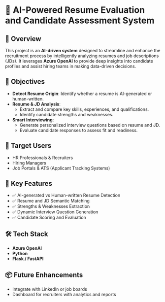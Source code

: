
# 💼 AI-Powered Resume Evaluation and Candidate Assessment System

## 🚀 Overview

This project is an **AI-driven system** designed to streamline and enhance the recruitment process by intelligently analyzing resumes and job descriptions (JDs). It leverages **Azure OpenAI** to provide deep insights into candidate profiles and assist hiring teams in making data-driven decisions.

## 🎯 Objectives

- **Detect Resume Origin**: Identify whether a resume is AI-generated or human-written.
- **Resume & JD Analysis**:
  - Extract and compare key skills, experiences, and qualifications.
  - Identify candidate strengths and weaknesses.
- **Smart Interviewing**:
  - Generate personalized interview questions based on resume and JD.
  - Evaluate candidate responses to assess fit and readiness.

## 👥 Target Users

- HR Professionals & Recruiters  
- Hiring Managers  
- Job Portals & ATS (Applicant Tracking Systems)

## 🧠 Key Features

- ✅ AI-generated vs Human-written Resume Detection  
- ✅ Resume and JD Semantic Matching  
- ✅ Strengths & Weaknesses Extraction  
- ✅ Dynamic Interview Question Generation  
- ✅ Candidate Scoring and Evaluation

## 🛠️ Tech Stack

- **Azure OpenAI** 
- **Python**
- **Flask / FastAPI**    


## 📦 Future Enhancements

- Integrate with LinkedIn or job boards
- Dashboard for recruiters with analytics and reports
